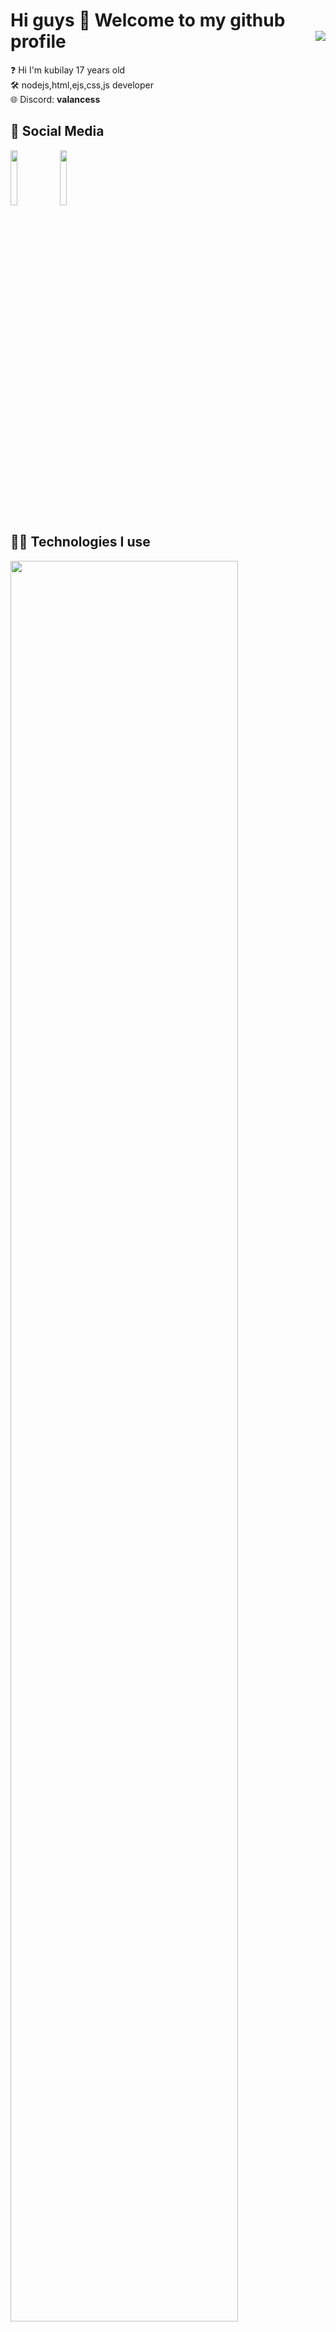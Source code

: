 
<h1>Hi guys 👋 Welcome to my github profile <img align="right" src="https://komarev.com/ghpvc/?username=DeveloperKubilay&color=green" /></h1>

❓ Hi I'm kubilay 17 years old <br>
🛠️ nodejs,html,ejs,css,js developer <br>
🌐 Discord: <b>valancess<b> 

<h2>📱 Social Media</h2>
<a href="https://www.youtube.com/channel/UCMEkhqRGBK_tnkQmJfCtr-g"><img width="15%" src="https://img.shields.io/badge/YouTube-ff0000.svg?&amp;style=for-the-badge&amp;logo=youtube&amp;logoColor=white"/></a>
<a href="https://www.twitch.tv/valancess"><img width="15%" src="https://img.shields.io/badge/Twitch-6441a5.svg?&amp;style=for-the-badge&amp;logo=twitch&amp;logoColor=white"/></a>

<h2>🧑‍💻 Technologies I use </h2>
<img width="85%" src="https://skillicons.dev/icons?i=electron,nodejs,python,js,html,css,java,express,cpp,rust,cs"/>

<h2>🌟 Github Stats </h2>
<img width="85%" src="https://github-readme-activity-graph.vercel.app/graph?username=DeveloperKubilay&hide_border=true&bg_color=0d1117&color=ff6b81&line=ff4757&&point=59c9e8"/>
<img width="45%" src="https://github-readme-streak-stats.herokuapp.com?user=DeveloperKubilay&theme=dark&locale=en&background=45%2C0D1117%2C0D1117&border=0D1117"/>
<img width="36%" src="https://github-readme-stats.vercel.app/api/top-langs/?username=DeveloperKubilay&layout=compact&bg_color=0d1117&border_color=0d1117&text-color:79ff97&langs_count=6">
<img width="48%" src="https://github-readme-stats.vercel.app/api?username=DeveloperKubilay&show_icons=true&count_private=true&theme=react&hide_border=true&bg_color=0D1117&color=fffff" />
